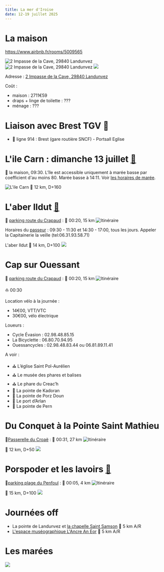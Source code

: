 ```yaml
---
title: La mer d'Iroise
date: 12-19 juillet 2025
---
```


<style type="text/css">
@import url("https://unpkg.com/sakura.css/css/normalize.css");
@import url("https://unpkg.com/sakura.css/css/sakura.css");
</style>

# La maison

<https://www.airbnb.fr/rooms/5009565>

![2 Impasse de la Cave, 29840 Landunvez](images/maison.png) 
![2 Impasse de la Cave, 29840 Landunvez](images/satellite.png)
[![](images/map.png)](https://maps.app.goo.gl/bDVwjnGXxwrwoDpc9)

Adresse : [2 Impasse de la Cave, 29840 Landunvez](https://maps.app.goo.gl/2ZrQymahHMxkQm5CA)

Coût :

- maison : 2711€59
- draps + linge de toilette : ???
- ménage : ???

<!---
Chambres :

- 1 chambre double (10, 20, 21)
- 1 chambre double (11)
- 1 chambre double (12, )
- 1 chambre double (14, )
- 1 chambre double (15, )
- 2 lits superposés (13, )
- 1 lit bateau (23)
- 1 lit simple (24)
- 1 chambre double avec douche (26)

- Rdc : 1 chambre double vue mer
- 1er étage :
    - 4 chambres double vue mer
    - 1 chambres deux lits simples superposés vue jardin
    - 1 dortoir 2 lits simples 1 lit.
-->

# Liaison avec Brest TGV 🚆

- 🚌 ligne 914 : Brest (gare routière SNCF) - Portsall Eglise

# L'ile Carn : dimanche 13 juillet [🥾](https://ignrando.fr/fr/parcours/fiche/details/id/2908255)

📍 la maison, 09:30. L’île est accessible uniquement à marée basse par coefficient d'au moins 80. Marée basse à 14:11. Voir [les horaires de marée](#les-marées).

![L'ile Carn 🥾 12 km, D+160](images/ile-carn.png)

# L'aber Ildut [🥾](https://ignrando.fr/fr/parcours/fiche/details/id/2908227)

📍 [parking route du Crapaud](https://maps.app.goo.gl/Y7PutgJezKyGak497) : 🚗 00:20, 15 km
![Itinéraire](images/home-lanildut.png)

Horaires du [passeur](https://www.iroise-bretagne.bzh/commerce/passage-de-laber-phine-la-passeuse/) : 09:30 - 11:30	et 14:30 - 17:00, tous les jours. Appeler la Capitainerie la veille (tel:06.31.93.58.71)

L'aber Ildut 🥾 14 km, D+100
![](images/aber-ildut.png)

# Cap sur Ouessant

📍 [parking route du Crapaud](https://maps.app.goo.gl/Y7PutgJezKyGak497) : 🚗 00:20, 15 km
![Itinéraire](images/home-lanildut.png)

⛵ 00:30

Location vélo à la journée :

- 14€00, VTT/VTC
- 30€00, vélo électrique

Loueurs :

- Cycle Évasion : 02.98.48.85.15 
- La Bicyclette : 06.80.70.94.95
- Ouessancycles : 02.98.48.83.44 ou 06.81.89.11.41

A voir :

- ⛪ L’église Saint Pol-Aurélien
- ⛪ Le musée des phares et balises
- ⛪ Le phare du Creac’h
- 🌊 La pointe de Kadoran
- 🌊 La pointe de Porz Doun
- 🌊 Le port d’Arlan
- 🌊 La pointe de Pern

# Du Conquet à la Pointe Saint Mathieu

📍[Passerelle du Croaë](https://maps.app.goo.gl/zi5PGoiC8bkv734y8) : 🚗 00:31, 27 km
![Itinéraire](images/home-leconquet.png)

🥾 12 km, D+50
![](images/leconquet-pointestmathieu.png)

# Porspoder et les lavoirs [🥾](https://ignrando.fr/fr/parcours/fiche/details/id/2908755)

📍[parking plage du Penfoul](https://maps.app.goo.gl/NPAxfjhKVGw5DN3U6) : 🚗 00:05, 4 km
![Itinéraire](images/home-porspoder.png)

🥾 15 km, D+100
![](images/porspoder.png)

# Journées off

- La pointe de Landunvez et [la chapelle Saint Samson](https://www.iroise-bretagne.bzh/activite/chapelle-saint-samson/) 🥾 5 km A/R
- [L'espace muséographique L'Ancre An Eor](https://www.iroise-bretagne.bzh/activite/lancre-an-eor-espace-museographique-dans-le-sillage-de-lamoco-cadiz/) 🥾 5 km A/R

# Les marées

![](images/marees.png)